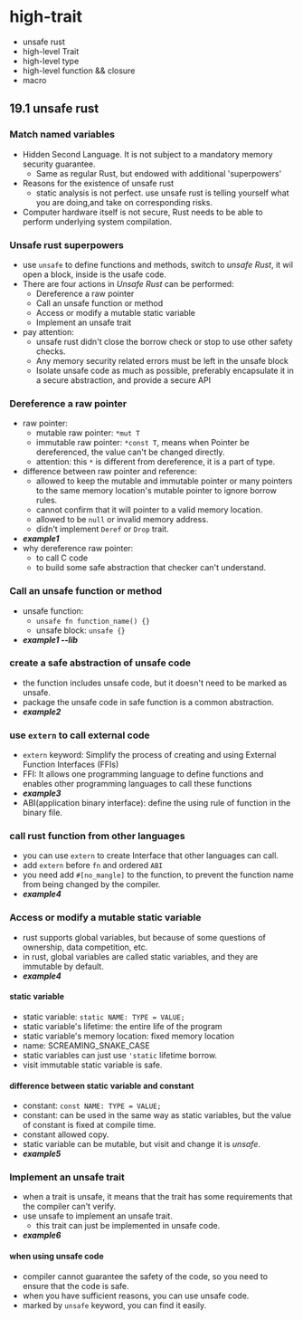 # high-trait

- unsafe rust
- high-level Trait
- high-level type
- high-level function && closure
- macro

## 19.1 unsafe rust

### Match named variables

- Hidden Second Language. It is not subject to a mandatory memory security guarantee.
  - Same as regular Rust, but endowed with additional 'superpowers'
- Reasons for the existence of unsafe rust
  - static analysis is not perfect. use unsafe rust is telling yourself what you are doing,and take on corresponding risks.
- Computer hardware itself is not secure, Rust needs to be able to perform underlying system compilation.

### Unsafe rust superpowers

- use `unsafe` to define functions and methods, switch to *unsafe Rust*, it wil open a block, inside is the usafe code.
- There are four actions in *Unsafe Rust* can be performed:
  - Dereference a raw pointer
  - Call an unsafe function or method
  - Access or modify a mutable static variable
  - Implement an unsafe trait
- pay attention:
  - unsafe rust didn't close the borrow check or stop to use other safety checks.
  - Any memory security related errors must be left in the unsafe block
  - Isolate unsafe code as much as possible, preferably encapsulate it in a secure abstraction, and provide a secure API

### Dereference a raw pointer

- raw pointer: 
  - mutable raw pointer: `*mut T`
  - immutable raw pointer: `*const T`, means when Pointer be dereferenced, the value can't be changed directly.
  - attention: this `*` is different from dereference, it is a part of type.
- difference between raw pointer and reference:
  - allowed to keep the mutable and immutable pointer or many pointers to the same memory location's mutable pointer to ignore borrow rules.
  - cannot confirm that it will pointer to a valid memory location.
  - allowed to be `null` or invalid memory address.
  - didn't implement `Deref` or `Drop` trait.
- ***example1***
- why dereference raw pointer:
  - to call C code
  - to build some safe abstraction that checker can't understand.

### Call an unsafe function or method

- unsafe function: 
  - `unsafe fn function_name() {}`
  - unsafe block: `unsafe {}`
- ***example1 --lib***

### create a safe abstraction of unsafe code

- the function includes unsafe code, but it doesn't need to be marked as unsafe.
- package the unsafe code in safe function is a common abstraction.
- ***example2***

### use `extern` to call external code

- `extern` keyword: Simplify the process of creating and using External Function Interfaces (FFIs)
- FFI: It allows one programming language to define functions and enables other programming languages to call these functions
- ***example3***
- ABI(application binary interface): define the using rule of function in the binary file.

### call rust function from other languages

- you can use `extern` to create Interface that other languages can call.
- add `extern` before `fn` and ordered `ABI`
- you need add `#[no_mangle]` to the function, to prevent the function name from being changed by the compiler.
- ***example4***

### Access or modify a mutable static variable

- rust supports global variables, but because of some questions of ownership, data competition, etc.
- in rust, global variables are called static variables, and they are immutable by default.
- ***example4***

#### static variable

- static variable: `static NAME: TYPE = VALUE;`
- static variable's lifetime: the entire life of the program
- static variable's memory location: fixed memory location
- name: SCREAMING_SNAKE_CASE
- static variables can just use `'static` lifetime borrow. 
- visit immutable static variable is safe.

#### difference between static variable and constant

- constant: `const NAME: TYPE = VALUE;`
- constant: can be used in the same way as static variables, but the value of constant is fixed at compile time.
- constant allowed copy.
- static variable can be mutable, but visit and change it is *unsafe*. 
- ***example5***

### Implement an unsafe trait

- when a trait is unsafe, it means that the trait has some requirements that the compiler can't verify.
- use unsafe to implement an unsafe trait.
  - this trait can just be implemented in unsafe code.
- ***example6***

#### when using unsafe code

- compiler cannot guarantee the safety of the code, so you need to ensure that the code is safe.
- when you have sufficient reasons, you can use unsafe code.
- marked by `unsafe` keyword, you can find it easily.
